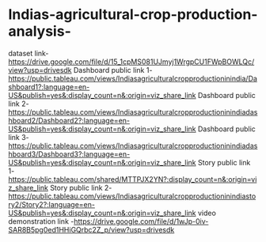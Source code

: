 # Indias-agricultural-crop-production-analysis-
dataset link-https://drive.google.com/file/d/15_1cpMS081UJmyj1WrgpCU1FWpBOWLQc/view?usp=drivesdk
Dashboard public link 1-https://public.tableau.com/views/Indiasagriculturalcropproductioninindia/Dashboard1?:language=en-US&publish=yes&:display_count=n&:origin=viz_share_link
Dashboard public link 2-https://public.tableau.com/views/Indiasagriculturalcropproductioninindiadashboard2/Dashboard2?:language=en-US&publish=yes&:display_count=n&:origin=viz_share_link
Dashboard public link 3-https://public.tableau.com/views/Indiasagriculturalcropproductioninindiadashboard3/Dashboard3?:language=en-US&publish=yes&:display_count=n&:origin=viz_share_link
Story public link 1-https://public.tableau.com/shared/MTTPJX2YN?:display_count=n&:origin=viz_share_link
Story public link 2-https://public.tableau.com/views/Indiasagriculturalcropproductioninindiastory2/Story2?:language=en-US&publish=yes&:display_count=n&:origin=viz_share_link
video demonstration link -https://drive.google.com/file/d/1wJp-0iv-SAR8B5pg0ed1HHiGQrbc2Z_p/view?usp=drivesdk
